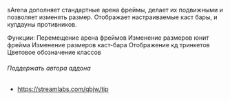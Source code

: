 sArena дополняет стандартные арена фреймы, делает их подвижными и позволяет изменять размер. Отображает настраиваемые каст бары, и кулдауны противников.

Функции:
Перемещение арена фреймов
Изменение размеров юнит фрейма
Изменение размеров каст-бара
Отображение кд тринкетов
Цветовое обозначение классов

###### Поддержать автора аддона
* https://streamlabs.com/qbjw/tip
